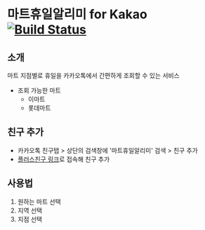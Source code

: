 # 마트휴일알리미 for Kakao [![Build Status](https://travis-ci.org/hongsii/mart-holiday-alarm.svg?branch=master)](https://travis-ci.org/hongsii/mart-holiday-alarm)

## 소개

마트 지점별로 휴일을 카카오톡에서 간편하게 조회할 수 있는 서비스

* 조회 가능한 마트
  * 이마트
  * 롯데마트


## 친구 추가

* 카카오톡 친구탭 > 상단의 검색창에 '마트휴일알리미' 검색 > 친구 추가
* [플러스친구 링크](https://pf.kakao.com/_BBAiC)로 접속해 친구 추가


## 사용법

1. 원하는 마트 선택
2. 지역 선택
3. 지점 선택
